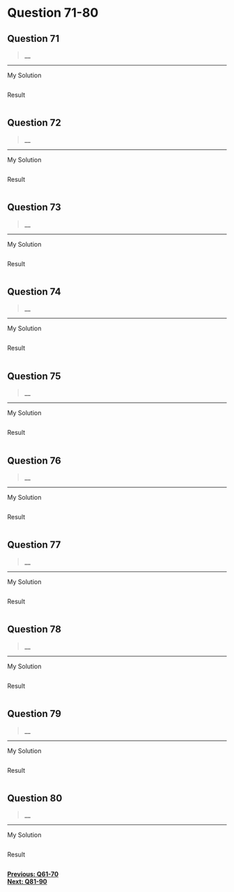 # Question 71-80

## Question 71

> **__**  

---
My Solution

```python

```

Result

```python

```

## Question 72

> **__**  

---
My Solution

```python

```

Result

```python

```

## Question 73

> **__**  

---
My Solution

```python

```

Result

```python

```

## Question 74

> **__**  

---
My Solution

```python

```

Result

```python

```

## Question 75

> **__**  

---
My Solution

```python

```

Result

```python

```

## Question 76

> **__**  

---
My Solution

```python

```

Result

```python

```

## Question 77

> **__**  

---
My Solution

```python

```

Result

```python

```

## Question 78

> **__**  

---
My Solution

```python

```

Result

```python

```

## Question 79

> **__**  

---
My Solution

```python

```

Result

```python

```

## Question 80

> **__**  

---
My Solution

```python

```

Result

```python

```

[**Previous: Q61-70**](https://github.com/polo871209/break-the-ice-with-python/blob/main/md/Question%261-70.md "Q61-70")  
[**Next: Q81-90**](https://github.com/polo871209/break-the-ice-with-python/blob/main/md/Question%2081-90.md "Q81-90")
